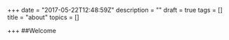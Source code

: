 +++
date = "2017-05-22T12:48:59Z"
description = ""
draft = true
tags = []
title = "about"
topics = []

+++
##Welcome

